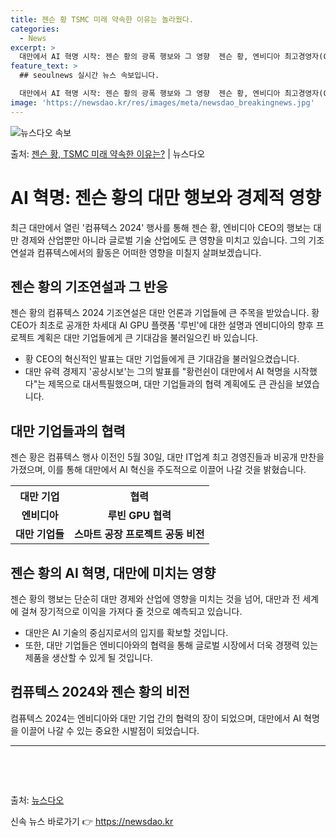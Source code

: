 ```yaml
---
title: 젠슨 황 TSMC 미래 약속한 이유는 놀라웠다.
categories:
  - News
excerpt: >
  대만에서 AI 혁명 시작: 젠슨 황의 광폭 행보와 그 영향  젠슨 황, 엔비디아 최고경영자(CEO),는 지난…
feature_text: >
  ## seoulnews 실시간 뉴스 속보입니다.

  대만에서 AI 혁명 시작: 젠슨 황의 광폭 행보와 그 영향  젠슨 황, 엔비디아 최고경영자(CEO),는 지난…
image: 'https://newsdao.kr/res/images/meta/newsdao_breakingnews.jpg'
---
```


![뉴스다오 속보](https://newsdao.kr/res/images/meta/newsdao_breakingnews.jpg)

<p>출처: <a href="https://newsdao.kr/4049" rel="dofollow">젠슨 황, TSMC 미래 약속한 이유는?</a> | 뉴스다오</p>

<h1>AI 혁명: 젠슨 황의 대만 행보와 경제적 영향</h1>

<p data-ke-size="size16">최근 대만에서 열린 '컴퓨텍스 2024' 행사를 통해 젠슨 황, 엔비디아 CEO의 행보는 대만 경제와 산업뿐만 아니라 글로벌 기술 산업에도 큰 영향을 미치고 있습니다. 그의 기조연설과 컴퓨텍스에서의 활동은 어떠한 영향을 미칠지 살펴보겠습니다.</p>

<h2 data-ke-size="size26">젠슨 황의 기조연설과 그 반응</h2>

<p data-ke-size="size16">젠슨 황의 컴퓨텍스 2024 기조연설은 대만 언론과 기업들에 큰 주목을 받았습니다. 황 CEO가 최초로 공개한 차세대 AI GPU 플랫폼 '루빈'에 대한 설명과 엔비디아의 향후 프로젝트 계획은 대만 기업들에게 큰 기대감을 불러일으킨 바 있습니다.</p>

<ul>
	<li>황 CEO의 혁신적인 발표는 대만 기업들에게 큰 기대감을 불러일으켰습니다.</li>
	<li>대만 유력 경제지 '공상시보'는 그의 발표를 "황런쉰이 대만에서 AI 혁명을 시작했다"는 제목으로 대서특필했으며, 대만 기업들과의 협력 계획에도 큰 관심을 보였습니다.</li>
</ul>

<h2 data-ke-size="size26">대만 기업들과의 협력</h2>

<p data-ke-size="size16">젠슨 황은 컴퓨텍스 행사 이전인 5월 30일, 대만 IT업계 최고 경영진들과 비공개 만찬을 가졌으며, 이를 통해 대만에서 AI 혁신을 주도적으로 이끌어 나갈 것을 밝혔습니다.</p>

<table>
	<tr>
		<th>대만 기업</th>
		<th>협력</th>
	</tr>
	<tr>
		<td style="text-align: center; height:17px;"><b>엔비디아</b></td>
		<td style="text-align: center; height:17px;"><b>루빈 GPU 협력</b></td>
	</tr>
	<tr>
		<td style="text-align: center; height:17px;"><b>대만 기업들</b></td>
		<td style="text-align: center; height:17px;"><b>스마트 공장 프로젝트 공동 비전</b></td>
	</tr>
</table>

<h2 data-ke-size="size26">젠슨 황의 AI 혁명, 대만에 미치는 영향</h2>

<p data-ke-size="size16">젠슨 황의 행보는 단순히 대만 경제와 산업에 영향을 미치는 것을 넘어, 대만과 전 세계에 걸쳐 장기적으로 이익을 가져다 줄 것으로 예측되고 있습니다.</p>

<ul>
	<li>대만은 AI 기술의 중심지로서의 입지를 확보할 것입니다.</li>
	<li>또한, 대만 기업들은 엔비디아와의 협력을 통해 글로벌 시장에서 더욱 경쟁력 있는 제품을 생산할 수 있게 될 것입니다.</li>
</ul>

<h2 data-ke-size="size26">컴퓨텍스 2024와 젠슨 황의 비전</h2>

<p data-ke-size="size16">컴퓨텍스 2024는 엔비디아와 대만 기업 간의 협력의 장이 되었으며, 대만에서 AI 혁명을 이끌어 나갈 수 있는 중요한 시발점이 되었습니다.</p>

<hr>

<p data-ke-size="size16">&nbsp;</p>
<p data-ke-size="size16">&nbsp;</p>

출처: <a href="https://newsdao.kr/4049">뉴스다오</a> 

신속 뉴스 바로가기 👉 <a href="https://newsdao.kr" rel="dofollow">https://newsdao.kr</a>



